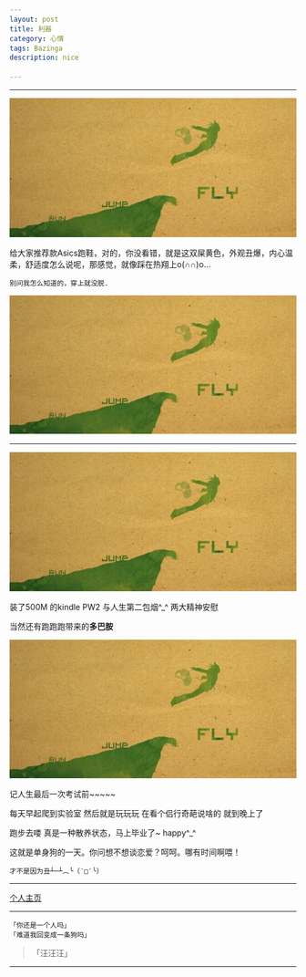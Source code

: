 ```yaml
---
layout: post
title: 利器
category: 心情
tags: Bazinga
description: nice

---
```

----------




![](https://raw.githubusercontent.com/Ashtray/Ashtray.github.io/master/imag/run-jump-fly.jpg)  


给大家推荐款Asics跑鞋，对的，你没看错，就是这双屎黄色，外观丑爆，内心温柔，舒适度怎么说呢，那感觉，就像踩在热翔上o(∩∩)o...  


<!-- more -->
	
	
	别问我怎么知道的，穿上就没脱.  

![](https://raw.githubusercontent.com/Ashtray/Ashtray.github.io/master/imag/run-jump-fly.jpg)  

----------------

![](https://raw.githubusercontent.com/Ashtray/Ashtray.github.io/master/imag/run-jump-fly.jpg)  

装了500M 的kindle PW2 与人生第二包烟^_^  两大精神安慰  


当然还有跑跑跑带来的**多巴胺**  



![](https://raw.githubusercontent.com/Ashtray/Ashtray.github.io/master/imag/run-jump-fly.jpg)  


记人生最后一次考试前~~~~~  




每天早起爬到实验室   然后就是玩玩玩  在看个侣行奇葩说啥的  就到晚上了    

跑步去喽  真是一种散养状态，马上毕业了~  happy^_^ 






这就是单身狗的一天。你问想不想谈恋爱？呵呵。哪有时间啊喂！  

>>
>>
>>
>>      
>>
>>
>>

	才不是因为丑┴─┴︵╰（‵□′╰）  

--------------------

[个人主页](http://Ashtray.github.io)

----------

	「你还是一个人吗」
	「难道我回变成一条狗吗」  

>「汪汪汪」

-----------------
    
 
